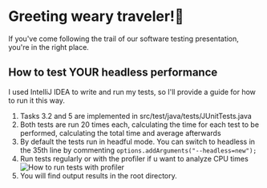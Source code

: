 # Greeting weary traveler!🥵
If you've come following the trail of our software testing presentation, you're in the right place.
## How to test YOUR headless performance
I used IntelliJ IDEA to write and run my tests, so I'll provide a guide for how to run it this way.
1. Tasks 3.2 and 5 are implemented in src/test/java/tests/JUnitTests.java
2. Both tests are run 20 times each, calculating the time for each test to be performed, calculating the total time and average afterwards
3. By default the tests run in headful mode. You can switch to headless in the 35th line by commenting `options.addArguments("--headless=new");`
4. Run tests regularly or with the profiler if u want to analyze CPU times ![How to run tests with profiler](https://imgur.com/0AiXUtz)
5. You will find output results in the root directory.
